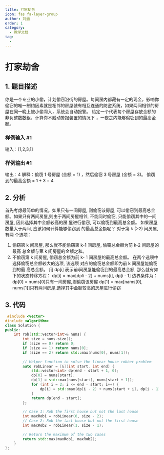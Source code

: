 ```yaml
---
title: 打家劫舍
icon: fas fa-layer-group
author: 刘涵
order: 1
category:
  - 教学文档
tag:
  - 
---
```


# 打家劫舍
## 1. 题目描述
你是一个专业的小偷，计划偷窃沿街的房屋。每间房内都藏有一定的现金，影响你偷窃的唯一制约因素就是相邻的房屋装有相互连通的防盗系统，如果两间相邻的房屋在同一晚上被小偷闯入，系统会自动报警。
给定一个代表每个房屋存放金额的非负整数数组，计算你不触动警报装置的情况下 ，一夜之内能够偷窃到的最高金额。


### 样例输入 #1
输入：[1,2,3,1]

### 样例输出 #1
输出：4
解释：偷窃 1 号房屋 (金额 = 1) ，然后偷窃 3 号房屋 (金额 = 3)。
         偷窃到的最高金额 = 1 + 3 = 4 

## 2. 分析
首先考虑最简单的情况。如果只有一间房屋, 则偷窃该房屋, 可以偷窃到最高总金额。如果只有两间房屋,则由于两间房屋相邻, 不能同时偷窃, 只能偷窃其中的一间房屋, 因此选择其中金额较高的房 屋进行偷窃, 可以偷窃到最高总金额。
 如果房屋数量大于两间, 应该如何计算能够偷窃到 的最高总金额呢？ 对于第 k (>2) 间房屋, 有两 个选项：
 1. 偷窃第 k 间房屋, 那么就不能偷窃第 k-1 间房屋, 偷窃总金额为前 k-2 间房屋的最高 总金额与第 k 间房屋的金额之和。
 2. 不偷窃第 k 间房屋, 偷窃总金额为前 k- 1 间房屋的最高总金额。
 在两个选项中选择偷窃总金额较大的选项, 该选项 对应的偷窃总金额即为前 k 间房屋能偷窃到的最 高总金额。
 用 dp[i] 表示前i间房屋能偷窃到的最高总金额,
那么就有如下的状态转移方程：
dp[i] = max[dpli - 2] + nums[i], dp[i - 1]
边界条件为：
dp[0] = nums[0]只有一间房屋,则偷窃该房屋
dp[1] = max[nams[0], nums[1]]只有两间房屋,选择其中金额较高的房屋进行偷窃


## 3. 代码

```cpp
 #include <vector>
#include <algorithm>
class Solution {
public:
    int rob(std::vector<int>& nums) {
        int size = nums.size();
        if (size == 0) return 0;
        if (size == 1) return nums[0];
        if (size == 2) return std::max(nums[0], nums[1]);
        
        // Helper function to solve the linear house robber problem
        auto robLinear = [&](int start, int end) {
            std::vector<int> dp(end - start + 1, 0);
            dp[0] = nums[start];
            dp[1] = std::max(nums[start], nums[start + 1]);
            for (int i = 2; i <= end - start; i++) {
                dp[i] = std::max(dp[i - 2] + nums[start + i], dp[i - 1]);
            }
            return dp[end - start];
        };
        
        // Case 1: Rob the first house but not the last house
        int maxRob1 = robLinear(0, size - 2);
        // Case 2: Rob the last house but not the first house
        int maxRob2 = robLinear(1, size - 1);
        
        // Return the maximum of the two cases
        return std::max(maxRob1, maxRob2);
    }
};
```